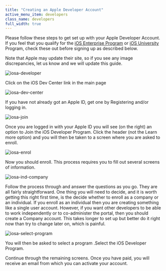 ```yaml
---
title: "Creating an Apple Developer Account"
active_menu_item: developers
class_name: developers
full_width: true
---
```



Please follow these steps to get set up with your Apple Developer Account. If you feel that you qualify for the [iOS Enterprise Program](creating-an-apple-enterprise-a) or [iOS University](ios-university-program) Program, check these out before signing up as described below.

Note that Apple may update their site, so if you see any image discrepancies, let us know and we will update this guide.

![iosa-developer](/img/docs/iosa-developer.zoom62.png)

Click on the iOS Dev Center link in the main page

![iosa-dev-center](/img/docs/iosa-dev-center.zoom66.png)

If you have not already got an Apple ID, get one by Registering and/or logging in.

![iosa-join](/img/docs/iosa-join.zoom67.png)

Once you are logged in with your Apple ID you will see (on the right) an option to Join the iOS Developer Program. Click the header (not the Learn more option) and you will then be taken to a screen where you are asked to enroll.

![iosa-enrol](/img/docs/iosa-enrol.zoom67.png)

Now you should enroll. This process requires you to fill out several screens of information.

![iosa-ind-company](/img/docs/iosa-ind-company.zoom66.png)

Follow the process through and answer the questions as you go. They are all fairly straightforward. One thing you will need to decide, and it is worth getting this right first time, is the decide whether to enroll as a company or an individual. If you enroll as an individual then you are creating something like a single user account. However, if you want other developers to be able to work independently or to co-administer the portal, then you should create a Company account. This takes longer to set up but better do it right now than try to change later on, which is painful.

![iosa-select-program](/img/docs/iosa-select-program.zoom64.png)

You will then be asked to select a program .Select the iOS Developer Program.

Continue through the remaining screens. Once you have paid, you will receive an email from which you can activate your account.

